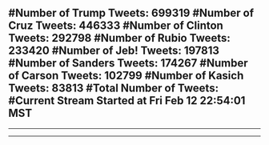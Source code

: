 #Number of Trump Tweets: 699319
#Number of Cruz Tweets: 446333
#Number of Clinton Tweets: 292798
#Number of Rubio Tweets: 233420
#Number of Jeb! Tweets: 197813
#Number of Sanders Tweets: 174267
#Number of Carson Tweets: 102799
#Number of Kasich Tweets: 83813
#Total Number of Tweets:  
#Current Stream Started at Fri Feb 12 22:54:01 MST
---
---
---
